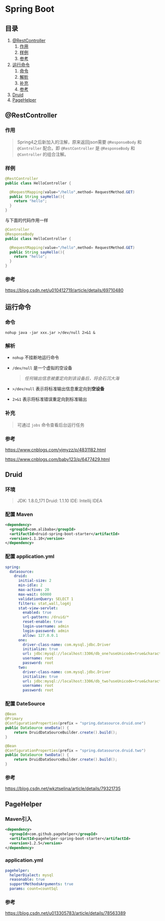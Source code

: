 # Spring Boot

## 目录

1. [@RestController](#@restcontroller)
    1. [作用](#作用)
    1. [样例](#样例)
    1. [参考](#参考)
1. [运行命令](#运行命令)
    1. [命令](#命令)
    1. [解析](#解析)
    1. [补充](#补充)
    1. [参考](#参考-1)
1. [Druid](#druid)
1. [PageHelper](#pagehelper)

## @RestController

  ### 作用
  > Spring4之后新加入的注解，原来返回json需要 `@ResponseBody` 和 `@Controller` 配合。即 `@RestController` 是 `@ResponseBody` 和 `@Controller` 的组合注解。

  ### 样例
  ``` java
  @RestController
  public class HelloController {

    @RequestMapping(value="/hello",method= RequestMethod.GET)
    public String sayHello(){
      return "hello";
    }
  }
  ```
  与下面的代码作用一样
  ``` java
  @Controller
  @ResponseBody
  public class HelloController {

    @RequestMapping(value="/hello",method= RequestMethod.GET)
    public String sayHello(){
      return "hello";
    }
  }
  ```

  ### 参考
  <https://blog.csdn.net/u010412719/article/details/69710480>

## 运行命令

  ### 命令
  ```
  nohup java -jar xxx.jar >/dev/null 2>&1 &
  ```

  ### 解析
  - `nohup` 不挂断地运行命令

  - `/dev/null` 是一个虚拟的空设备
  
    > *任何输出信息被重定向到该设备后，将会石沉大海*

  - `>/dev/null` 表示将标准输出信息重定向到**空设备**

  - `2>&1` 表示将标准错误重定向到标准输出

  ### 补充
  > 可通过 `jobs` 命令查看后台运行任务


  ### 参考
  <https://www.cnblogs.com/yjmyzz/p/4831182.html>

  <https://www.cnblogs.com/baby123/p/6477429.html>

## Druid

  ### 环境
  > JDK: 1.8.0_171
  > Druid: 1.1.10
  > IDE: Intellij IDEA

  ### 配置 Maven
  ``` xml
  <dependency>
    <groupId>com.alibaba</groupId>
    <artifactId>druid-spring-boot-starter</artifactId>
    <version>1.1.10</version>
  </dependency>
  ```

  ### 配置 application.yml
  ``` yml
  spring:
    datasource:
      druid:
        initial-size: 2
        min-idle: 2
        max-active: 20
        max-wait: 60000
        validationQuery: SELECT 1
        filters: stat,wall,log4j
        stat-view-servlet:
          enabled: true
          url-pattern: /druid/*
          reset-enable: true
          login-username: admin
          login-password: admin
          allow: 127.0.0.1
        one:
          driver-class-name: com.mysql.jdbc.Driver
          initialize: true
          url: jdbc:mysql://localhost:3306/db_one?useUnicode=true&characterEncoding=UTF8&useSSL=true
          username: root
          password: root
        two:
          driver-class-name: com.mysql.jdbc.Driver
          initialize: true
          url: jdbc:mysql://localhost:3306/db_two?useUnicode=true&characterEncoding=UTF8&useSSL=true
          username: root
          password: root
  ```

  ### 配置 DateSource
  ``` java
  @Bean
  @Primary
  @ConfigurationProperties(prefix = "spring.datasource.druid.one")
  public DataSource oneData() {
      return DruidDataSourceBuilder.create().build();
  }

  @Bean
  @ConfigurationProperties(prefix = "spring.datasource.druid.two")
  public DataSource twoData() {
      return DruidDataSourceBuilder.create().build();
  }
  ```

  ### 参考
  <https://blog.csdn.net/wkztselina/article/details/79321735>

## PageHelper

  ### Maven引入
  ``` xml
  <dependency>
    <groupId>com.github.pagehelper</groupId>
    <artifactId>pagehelper-spring-boot-starter</artifactId>
    <version>1.2.5</version>
  </dependency>
  ```

  ### application.yml
  ``` yml
  pagehelper:
    helperDialect: mysql
    reasonable: true
    supportMethodsArguments: true
    params: count=countSql
  ```

  ### 参考
  <https://blog.csdn.net/u013305783/article/details/78563389>

